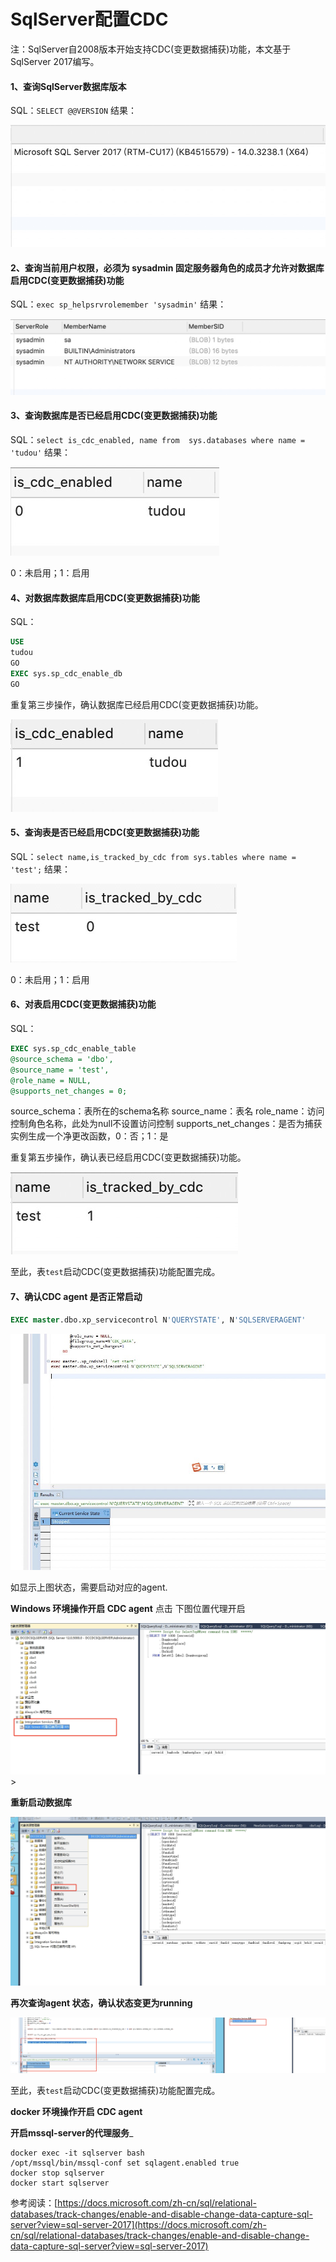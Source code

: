 # SqlServer配置CDC

注：SqlServer自2008版本开始支持CDC(变更数据捕获)功能，本文基于SqlServer 2017编写。

#### 1、查询SqlServer数据库版本

SQL：`SELECT @@VERSION`
结果：

![image](/doc/SqlserverCDC/Sqlserver1.png)

#### 2、查询当前用户权限，必须为 sysadmin 固定服务器角色的成员才允许对数据库启用CDC(变更数据捕获)功能

SQL：`exec sp_helpsrvrolemember 'sysadmin'`
结果：

![image](/doc/SqlserverCDC/Sqlserver2.png)

#### 3、查询数据库是否已经启用CDC(变更数据捕获)功能

SQL：`select is_cdc_enabled, name from  sys.databases where name = 'tudou'`
结果：

![image](/doc/SqlserverCDC/Sqlserver3.png)

0：未启用；1：启用

#### 4、对数据库数据库启用CDC(变更数据捕获)功能

SQL：

```sql
USE
tudou  
GO  
EXEC sys.sp_cdc_enable_db  
GO  
```

重复第三步操作，确认数据库已经启用CDC(变更数据捕获)功能。

![image](/doc/SqlserverCDC/Sqlserver4.png)

#### 5、查询表是否已经启用CDC(变更数据捕获)功能

SQL：`select name,is_tracked_by_cdc from sys.tables where name = 'test';`
结果：

![image](/doc/SqlserverCDC/Sqlserver5.png)

0：未启用；1：启用

#### 6、对表启用CDC(变更数据捕获)功能    

SQL：

```sql
EXEC sys.sp_cdc_enable_table 
@source_schema = 'dbo', 
@source_name = 'test', 
@role_name = NULL, 
@supports_net_changes = 0;
```

source_schema：表所在的schema名称 source_name：表名 role_name：访问控制角色名称，此处为null不设置访问控制
supports_net_changes：是否为捕获实例生成一个净更改函数，0：否；1：是

重复第五步操作，确认表已经启用CDC(变更数据捕获)功能。

![image](/doc/SqlserverCDC/Sqlserver6.png)

至此，表`test`启动CDC(变更数据捕获)功能配置完成。

#### 7、确认CDC agent 是否正常启动

```sql
EXEC master.dbo.xp_servicecontrol N'QUERYSTATE', N'SQLSERVERAGENT'
```

![image](/doc/SqlserverCDC/Sqlserver16.png)

如显示上图状态，需要启动对应的agent.

**Windows 环境操作开启 CDC agent**
点击 下图位置代理开启

![image](/doc/SqlserverCDC/Sqlserver17.png)>

**重新启动数据库**

![image](/doc/SqlserverCDC/Sqlserver18.png)

**再次查询agent 状态，确认状态变更为running**

![image](/doc/SqlserverCDC/Sqlserver19.png)

至此，表`test`启动CDC(变更数据捕获)功能配置完成。

**docker 环境操作开启 CDC agent**

**开启mssql-server的代理服务**_

```shell
docker exec -it sqlserver bash
/opt/mssql/bin/mssql-conf set sqlagent.enabled true
docker stop sqlserver
docker start sqlserver
```

参考阅读：[https://docs.microsoft.com/zh-cn/sql/relational-databases/track-changes/enable-and-disable-change-data-capture-sql-server?view=sql-server-2017](https://docs.microsoft.com/zh-cn/sql/relational-databases/track-changes/enable-and-disable-change-data-capture-sql-server?view=sql-server-2017)

